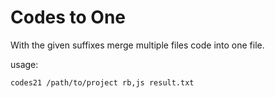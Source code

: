 # Codes to One

With the given suffixes merge multiple files code into one file.

usage:

```
codes21 /path/to/project rb,js result.txt
```
